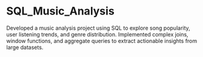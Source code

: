 # SQL_Music_Analysis
Developed a music analysis project using SQL to explore song popularity, user listening trends, and genre distribution. Implemented complex joins, window functions, and aggregate queries to extract actionable insights from large datasets.
